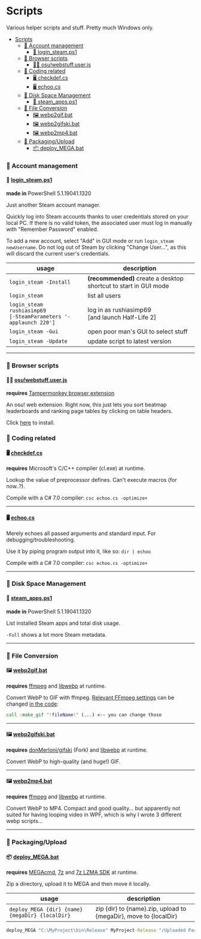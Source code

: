 # Scripts
Various helper scripts and stuff. Pretty much Windows only.

- [Scripts](#scripts)
    - [📂 Account management](#-account-management)
      - [🔑 login\_steam.ps1](#-login_steamps1)
    - [📂 Browser scripts](#-browser-scripts)
      - [🐒📜 osu!webstuff.user.js](#-osuwebstuffuserjs)
    - [📂 Coding related](#-coding-related)
      - [🖥️ checkdef.cs](#️-checkdefcs)
      - [🖥️ echoo.cs](#️-echoocs)
    - [📂 Disk Space Management](#-disk-space-management)
      - [💾 steam\_apps.ps1](#-steam_appsps1)
    - [📂 File Conversion](#-file-conversion)
      - [🖼️ webp2gif.bat](#️-webp2gifbat)
      - [🖼️ webp2gifski.bat](#️-webp2gifskibat)
      - [🖼️ webp2mp4.bat](#️-webp2mp4bat)
    - [📂 Packaging/Upload](#-packagingupload)
      - [📦 deploy\_MEGA.bat](#-deploy_megabat)

### 📂 Account management

#### 🔑 [login_steam.ps1](login_steam.ps1)
**made in** PowerShell 5.1.19041.1320

Just another Steam account manager.

Quickly log into Steam accounts thanks to user credentials stored on your local PC.
If there is no valid token, the associated user must log in manually with "Remember Password" enabled.

To add a new account, select "Add" in GUI mode or run `login_steam newUsername`.
Do not log out of Steam by clicking "Change User…", as this will discard the current user's credentials.

| usage                                                                 | description                                                      |
| --------------------------------------------------------------------- | ---------------------------------------------------------------- |
| `login_steam -Install`                                                | **(recommended)** create a desktop shortcut to start in GUI mode |
| `login_steam`                                                         | list all users                                                   |
| `login_steam rushiasimp69` <br> `[-SteamParameters '-applaunch 220']` | log in as rushiasimp69 <br> [and launch Half-Life 2]             |
| `login_steam -Gui`                                                    | open poor man's GUI to select stuff                              |
| `login_steam -Update`                                                 | update script to latest version                                  |

---

### 📂 Browser scripts

#### 🐒📜 [osu!webstuff.user.js](osu!webstuff.user.js)
**requires** [Tampermonkey browser extension](https://www.tampermonkey.net)

An osu! web extension. Right now, this just lets you sort beatmap leaderboards and ranking page tables by clicking on table headers.

Click [here](https://github.com/donMerloni/Scripts/raw/master/osu!webstuff.user.js) to install.

### 📂 Coding related

#### 🖥️ [checkdef.cs](checkdef.cs)
**requires** Microsoft's C/C++ compiler (cl.exe) at runtime.

Lookup the value of preprocessor defines. Can't execute macros (for now..?).

Compile with a C# 7.0 compiler: `csc echoo.cs -optimize+`

---

#### 🖥️ [echoo.cs](echoo.cs)

Merely echoes all passed arguments and standard input. For debugging/troubleshooting.

Use it by piping program output into it, like so: `dir | echoo`

Compile with a C# 7.0 compiler: `csc echoo.cs -optimize+`

---

### 📂 Disk Space Management

#### 💾 [steam_apps.ps1](steam_apps.ps1)
**made in** PowerShell 5.1.19041.1320

List installed Steam apps and total disk usage.

`-Full` shows a lot more Steam metadata.

---

### 📂 File Conversion

#### 🖼️ [webp2gif.bat](webp2gif.bat)
**requires** [ffmpeg](https://www.ffmpeg.org/) and [libwebp](https://developers.google.com/speed/webp/download) at runtime.

Convert WebP to GIF with ffmpeg.
[Relevant FFmpeg settings](http://ffmpeg.org/ffmpeg-filters.html#palettegen-1) can be changed [in the code](https://github.com/lakatosm/Scripts/blob/00379cfaa01be333a91acfb84b6a09320824b4ff/webp2gif.bat#L37):
```bat
call :make_gif "!fileName!" (...) <-- you can change those
```

---

#### 🖼️ [webp2gifski.bat](webp2gifski.bat)
**requires** [donMerloni/gifski](https://github.com/donMerloni/gifski) (Fork) and [libwebp](https://developers.google.com/speed/webp/download) at runtime.

Convert WebP to high-quality (and huge!) GIF.

---

#### 🖼️ [webp2mp4.bat](webp2mp4.bat)
**requires** [ffmpeg](https://www.ffmpeg.org/) and [libwebp](https://developers.google.com/speed/webp/download) at runtime.

Convert WebP to MP4. Compact and good quality... but apparently not suited for having looping video in WPF, which is why I wrote 3 different webp scripts...

---

### 📂 Packaging/Upload

#### 📦 [deploy_MEGA.bat](deploy_MEGA.bat)
**requires** [MEGAcmd](https://mega.nz/cmd), [7z](https://7-zip.org/) and [7z LZMA SDK](https://7-zip.org/sdk.html) at runtime.

Zip a directory, upload it to MEGA and then move it locally.

| usage                                           | description                                                      |
| ----------------------------------------------- | ---------------------------------------------------------------- |
| `deploy_MEGA {dir} {name} {megaDir} {localDir}` | zip {dir} to {name}.zip, upload to {megaDir}, move to {localDir} |
```bat
deploy_MEGA "C:\MyProject\bin\Release" MyProject-Release "/Uploaded Packages" "D:\Local Packages"
```
